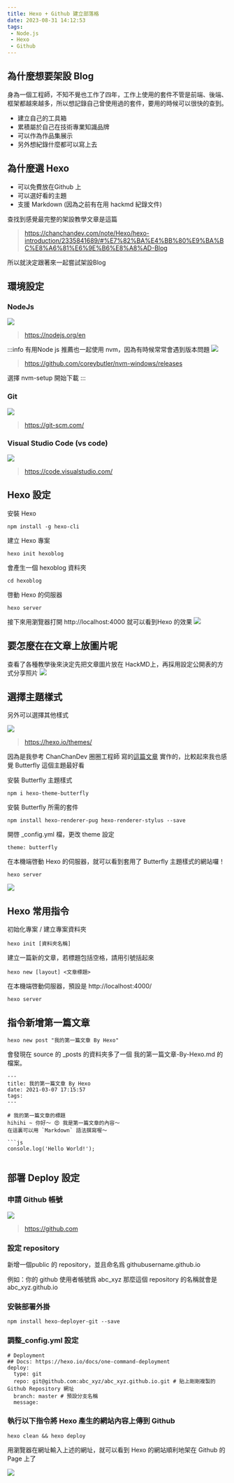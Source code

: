 ```yaml
---
title: Hexo + Github 建立部落格
date: 2023-08-31 14:12:53
tags: 
 - Node.js 
 - Hexo 
 - Github
---
```


## 為什麼想要架設 Blog

身為一個工程師，不知不覺也工作了四年，工作上使用的套件不管是前端、後端、框架都越來越多，所以想記錄自己曾使用過的套件，要用的時候可以很快的查到。

* 建立自己的工具箱
* 累積屬於自己在技術專業知識品牌
* 可以作為作品集展示
* 另外想紀錄什麼都可以寫上去

## 為什麼選 Hexo 

* 可以免費放在Github 上
* 可以選好看的主題
* 支援 Markdown  (因為之前有在用 hackmd 紀錄文件)

查找到感覺最完整的架設教學文章是這篇 
>https://chanchandev.com/note/Hexo/hexo-introduction/2335841689/#%E7%82%BA%E4%BB%80%E9%BA%BC%E8%A6%81%E6%9E%B6%E8%A8%AD-Blog

所以就決定跟著來一起嘗試架設Blog

## 環境設定

### NodeJs
![](https://hackmd.io/_uploads/Hygizoop62.png)
>https://nodejs.org/en

:::info
有用Node js 推薦也一起使用 nvm，因為有時候常常會遇到版本問題
![](https://hackmd.io/_uploads/ryAznjaT3.png)
>https://github.com/coreybutler/nvm-windows/releases

選擇 nvm-setup 開始下載
:::

### Git
![](https://hackmd.io/_uploads/H1vIss66n.png)
>https://git-scm.com/

### Visual Studio Code (vs code)
![](https://hackmd.io/_uploads/HJ4toipph.png)
>https://code.visualstudio.com/

## Hexo 設定

安裝 Hexo
```
npm install -g hexo-cli
```

建立 Hexo 專案
```
hexo init hexoblog

```
會產生一個 hexoblog 資料夾
```
cd hexoblog
```

啓動 Hexo 的伺服器
```
hexo server
```

接下來用瀏覽器打開 http://localhost:4000 就可以看到Hexo 的效果
![](https://hackmd.io/_uploads/HkTGRjap3.png)

## 要怎麼在在文章上放圖片呢
查看了各種教學後來決定先把文章圖片放在 HackMD上，再採用設定公開表的方式分享照片
![](https://hackmd.io/_uploads/SyLWU7JR3.png)


## 選擇主題樣式

另外可以選擇其他樣式

![](https://hackmd.io/_uploads/SydzvSNCn.png)
> https://hexo.io/themes/

因為是我參考 ChanChanDev 圈圈工程師 寫的[這篇文章](https://chanchandev.com/note/Hexo/hexo-introduction/2335841689/#%E9%81%B8%E6%93%87%E4%B8%BB%E9%A1%8C%E6%A8%A3%E5%BC%8F) 實作的，比較起來我也感覺 Butterfly 這個主題最好看

安裝 Butterfly 主題樣式
```
npm i hexo-theme-butterfly

```
安裝 Butterfly 所需的套件
```
npm install hexo-renderer-pug hexo-renderer-stylus --save

```

開啓 _config.yml 檔，更改 theme 設定
```
theme: butterfly
```

在本機端啓動 Hexo 的伺服器，就可以看到套用了 Butterfly 主題樣式的網站囉！

```
hexo server
```

![](https://hackmd.io/_uploads/By-YOrEC3.png)

## Hexo 常用指令

初始化專案 / 建立專案資料夾
```
hexo init [資料夾名稱]
```
建立一篇新的文章，若標題包括空格，請用引號括起來
```
hexo new [layout] <文章標題>
```
在本機端啓動伺服器，預設是 http://localhost:4000/
```
hexo server
```

## 指令新增第一篇文章
```
hexo new post "我的第一篇文章 By Hexo"
```

會發現在 source 的 _posts 的資料夾多了一個 我的第一篇文章-By-Hexo.md 的檔案。

```
---
title: 我的第一篇文章 By Hexo
date: 2021-03-07 17:15:57
tags:
---

# 我的第一篇文章的標題
hihihi ~ 你好～ 😍 我是第一篇文章的內容～
在這裏可以用 `Markdown` 語法撰寫喔～

```js
console.log('Hello World!');
```


```
```

##  部署 Deploy 設定

### 申請 Github 帳號
![](https://hackmd.io/_uploads/rk0N6SV0h.png)
>https://github.com

### 設定 repository

新增一個public 的 repository，並且命名爲 githubusername.github.io

例如：你的 github 使用者帳號爲 abc_xyz 那麼這個 repository 的名稱就會是 abc_xyz.github.io

### 安裝部署外掛

```
npm install hexo-deployer-git --save
```

### 調整_config.yml 設定
```
# Deployment
## Docs: https://hexo.io/docs/one-command-deployment
deploy:
  type: git
  repo: git@github.com:abc_xyz/abc_xyz.github.io.git # 貼上剛剛複製的 Github Repository 網址
  branch: master # 預設分支名稱
  message:
```

### 執行以下指令將 Hexo 產生的網站內容上傳到 Github 

```
hexo clean && hexo deploy
```
用瀏覽器在網址輸入上述的網址，就可以看到 Hexo 的網站順利地架在 Github 的 Page 上了

![](https://hackmd.io/_uploads/rk5SyU40n.png)

